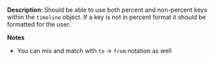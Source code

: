 __Description__: Should be able to use both percent and non-percent keys within the `timeline` object. If a key is not in percent format it should be formatted for the user.

__Notes__

+ You can mix and match with `to` -> `from` notation as well